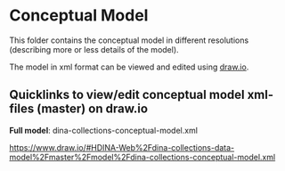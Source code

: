 # Conceptual Model

This folder contains the conceptual model in different resolutions (describing more or less details of the model).

The model in xml format can be viewed and edited using [draw.io](https://www.draw.io/).

## Quicklinks to view/edit conceptual model xml-files (master) on draw.io

**Full model**: dina-collections-conceptual-model.xml

https://www.draw.io/#HDINA-Web%2Fdina-collections-data-model%2Fmaster%2Fmodel%2Fdina-collections-conceptual-model.xml



